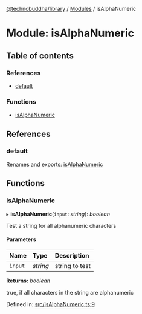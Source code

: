 [@technobuddha/library](../../README.md) / [Modules](../Modules.md) / isAlphaNumeric

# Module: isAlphaNumeric

## Table of contents

### References

- [default](isalphanumeric.md#default)

### Functions

- [isAlphaNumeric](isalphanumeric.md#isalphanumeric)

## References

### default

Renames and exports: [isAlphaNumeric](isalphanumeric.md#isalphanumeric)

## Functions

### isAlphaNumeric

▸ **isAlphaNumeric**(`input`: *string*): *boolean*

Test a string for all alphanumeric characters

#### Parameters

| Name | Type | Description |
| :------ | :------ | :------ |
| `input` | *string* | string to test |

**Returns:** *boolean*

true, if all characters in the string are alphanumeric

Defined in: [src/isAlphaNumeric.ts:9](https://github.com/technobuddha/hill.software/blob/65b5e5d/packages/library/src/isAlphaNumeric.ts#L9)
